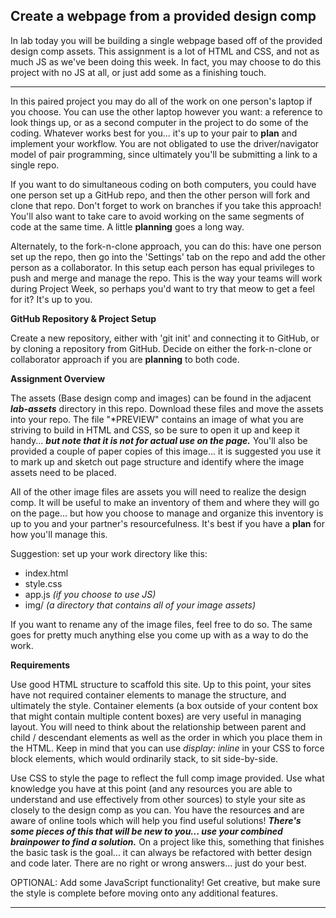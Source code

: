 ## Create a webpage from a provided design comp

In lab today you will be building a single webpage based off of the provided design comp assets. This assignment is a lot of HTML and CSS, and not as much JS as we've been doing this week. In fact, you may choose to do this project with no JS at all, or just add some as a finishing touch.

---

In this paired project you may do all of the work on one person's laptop if you choose. You can use the other laptop however you want: a reference to look things up, or as a second computer in the project to do some of the coding. Whatever works best for you... it's up to your pair to **plan** and implement your workflow. You are not obligated to use the driver/navigator model of pair programming, since ultimately you'll be submitting a link to a single repo.

If you want to do simultaneous coding on both computers, you could have one person set up a GitHub repo, and then the other person will fork and clone that repo. Don't forget to work on branches if you take this approach! You'll also want to take care to avoid working on the same segments of code at the same time. A little **planning** goes a long way.

Alternately, to the fork-n-clone approach, you can do this: have one person set up the repo, then go into the 'Settings' tab on the repo and add the other person as a collaborator. In this setup each person has equal privileges to push and merge and manage the repo. This is the way your teams will work during Project Week, so perhaps you'd want to try that meow to get a feel for it? It's up to you.

**GitHub Repository & Project Setup**

Create a new repository, either with 'git init' and connecting it to GitHub, or by cloning a repository from GitHub. Decide on either the fork-n-clone or collaborator approach if you are **planning** to both code.

**Assignment Overview**

The assets (Base design comp and images) can be found in the adjacent ***lab-assets*** directory in this repo. Download these files and move the assets into your repo. The file "*PREVIEW" contains an image of what you are striving to build in HTML and CSS, so be sure to open it up and keep it handy... ***but note that it is not for actual use on the page.*** You'll also be provided a couple of paper copies of this image... it is suggested you use it to mark up and sketch out page structure and identify where the image assets need to be placed.

All of the other image files are assets you will need to realize the design comp. It will be useful to make an inventory of them and where they will go on the page... but how you choose to manage and organize this inventory is up to you and your partner's resourcefulness. It's best if you have a **plan** for how you'll manage this.

Suggestion: set up your work directory like this:

* index.html
* style.css
* app.js *(if you choose to use JS)*
* img/   *(a directory that contains all of your image assets)*

If you want to rename any of the image files, feel free to do so. The same goes for pretty much anything else you come up with as a way to do the work.

**Requirements**

Use good HTML structure to scaffold this site. Up to this point, your sites have not required container elements to manage the structure, and ultimately the style. Container elements (a box outside of your content box that might contain multiple content boxes) are very useful in managing layout. You will need to think about the relationship between parent and child / descendant elements as well as the order in which you place them in the HTML. Keep in mind that you can use *display: inline* in your CSS to force block elements, which would ordinarily stack, to sit side-by-side.

Use CSS to style the page to reflect the full comp image provided. Use what knowledge you have at this point (and any resources you are able to understand and use effectively from other sources) to style your site as closely to the design comp as you can. You have the resources and are aware of online tools which will help you find useful solutions! ***There's some pieces of this that will be new to you... use your combined brainpower to find a solution.*** On a project like this, something that finishes the basic task is the goal... it can always be refactored with better design and code later. There are no right or wrong answers... just do your best.

OPTIONAL: Add some JavaScript functionality! Get creative, but make sure the style is complete before moving onto any additional features.

---
